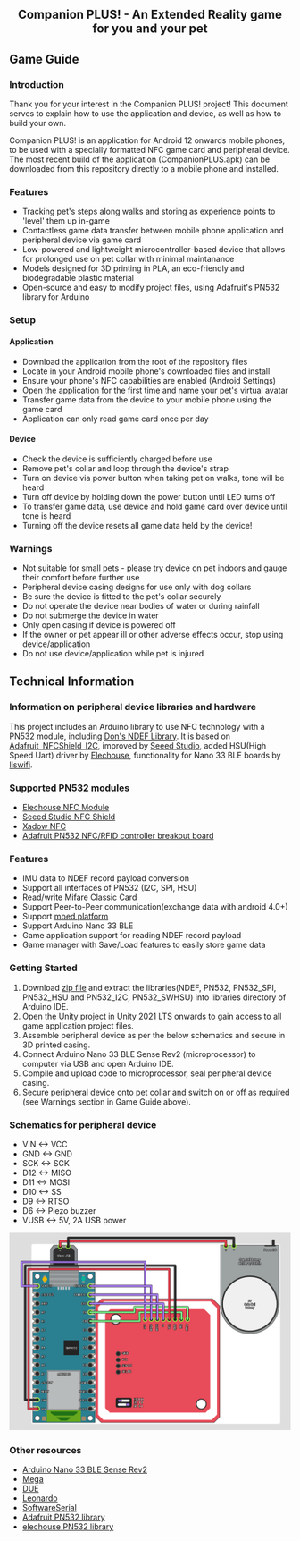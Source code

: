 ## <div align="center"> Companion PLUS! - An Extended Reality game for you and your pet </div>

## Game Guide
### Introduction
Thank you for your interest in the Companion PLUS! project! This document serves to explain how to use the application and device, as well as how to build your own.

Companion PLUS! is an application for Android 12 onwards mobile phones, to be used with a specially formatted NFC game card and peripheral device. The most recent build of the application (CompanionPLUS.apk) can be downloaded from this repository directly to a mobile phone and installed.

### Features
+ Tracking pet's steps along walks and storing as experience points to 'level' them up in-game
+ Contactless game data transfer between mobile phone application and peripheral device via game card
+ Low-powered and lightweight microcontroller-based device that allows for prolonged use on pet collar with minimal maintanance
+ Models designed for 3D printing in PLA, an eco-friendly and biodegradable plastic material
+ Open-source and easy to modify project files, using Adafruit's PN532 library for Arduino

### Setup
#### Application
+ Download the application from the root of the repository files
+ Locate in your Android mobile phone's downloaded files and install
+ Ensure your phone's NFC capabilities are enabled (Android Settings) 
+ Open the application for the first time and name your pet's virtual avatar
+ Transfer game data from the device to your mobile phone using the game card
+ Application can only read game card once per day
#### Device
+ Check the device is sufficiently charged before use
+ Remove pet's collar and loop through the device's strap
+ Turn on device via power button when taking pet on walks, tone will be heard
+ Turn off device by holding down the power button until LED turns off
+ To transfer game data, use device and hold game card over device until tone is heard
+ Turning off the device resets all game data held by the device!

### Warnings 
+ Not suitable for small pets - please try device on pet indoors and gauge their comfort before further use
+ Peripheral device casing designs for use only with dog collars
+ Be sure the device is fitted to the pet's collar securely
+ Do not operate the device near bodies of water or during rainfall
+ Do not submerge the device in water
+ Only open casing if device is powered off
+ If the owner or pet appear ill or other adverse effects occur, stop using device/application
+ Do not use device/application while pet is injured

## Technical Information
### Information on peripheral device libraries and hardware
This project includes an Arduino library to use NFC technology with a PN532 module, including [Don's NDEF Library](http://goo.gl/jDjsXl). It is based on 
[Adafruit_NFCShield_I2C](http://goo.gl/pk3FdB), improved by [Seeed Studio](http://goo.gl/zh1iQh), added HSU(High Speed Uart) driver by [Elechouse](http://elechouse.com), functionality for Nano 33 BLE boards by [liswifi](https://twitter.com/liswifi).

### Supported PN532 modules
+ [Elechouse NFC Module](http://goo.gl/i0EQgd)
+ [Seeed Studio NFC Shield](http://goo.gl/Cac2OH)
+ [Xadow NFC](http://goo.gl/qBZMt0)
+ [Adafruit PN532 NFC/RFID controller breakout board](http://goo.gl/tby9Sw)

### Features
+ IMU data to NDEF record payload conversion
+ Support all interfaces of PN532 (I2C, SPI, HSU)
+ Read/write Mifare Classic Card
+ Support Peer-to-Peer communication(exchange data with android 4.0+)
+ Support [mbed platform](http://goo.gl/kGPovZ)
+ Support Arduino Nano 33 BLE
+ Game application support for reading NDEF record payload
+ Game manager with Save/Load features to easily store game data

### Getting Started
1. Download [zip file](https://github.com/nestrd/Companion-PLUS/archive/refs/heads/main.zip) and 
extract the libraries(NDEF, PN532, PN532_SPI, PN532_HSU and PN532_I2C, PN532_SWHSU) into libraries directory of Arduino IDE.
2. Open the Unity project in Unity 2021 LTS onwards to gain access to all game application project files.
3. Assemble peripheral device as per the below schematics and secure in 3D printed casing.
4. Connect Arduino Nano 33 BLE Sense Rev2 (microprocessor) to computer via USB and open Arduino IDE.
5. Compile and upload code to microprocessor, seal peripheral device casing.
6. Secure peripheral device onto pet collar and switch on or off as required (see Warnings section in Game Guide above).

### Schematics for peripheral device
+  VIN <-> VCC
+  GND <-> GND
+  SCK <-> SCK
+  D12 <-> MISO
+  D11 <-> MOSI
+  D10 <-> SS
+   D9 <-> RTSO
+   D6 <-> Piezo buzzer
+ VUSB <-> 5V, 2A USB power

![Schematics](Schematics.png)

### Other resources
+ [Arduino Nano 33 BLE Sense Rev2](https://docs.arduino.cc/hardware/nano-33-ble-sense-rev2)
+ [Mega](http://arduino.cc/en/Main/arduinoBoardMega)
+ [DUE](http://arduino.cc/en/Main/arduinoBoardDue)
+ [Leonardo](http://arduino.cc/en/Main/arduinoBoardLeonardo)
+ [SoftwareSerial](https://www.arduino.cc/en/Reference/softwareSerial)
+ [Adafruit PN532 library](https://github.com/adafruit/Adafruit-PN532)
+ [elechouse PN532 library](https://github.com/elechouse/PN532)
